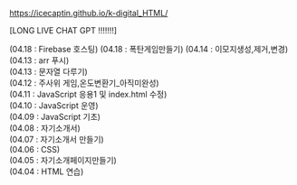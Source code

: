 https://icecaptin.github.io/k-digital_HTML/   

[LONG LIVE CHAT GPT !!!!!!!]   

(04.18 : Firebase 호스팅)
(04.18 : 폭탄게임만들기)
(04.14 : 이모지생성,제거,변경)
(04.13 : arr 푸시)   
(04.13 : 문자열 다루기)   
(04.12 : 주사위 게임,온도변환기_아직미완성)   
(04.11 : JavaScript 응용1 및 index.html 수정)   
(04.10 : JavaScript 운영)   
(04.09 : JavaScript 기초)   
(04.08 : 자기소개서)   
(04.07 : 자기소개서 만들기)   
(04.06 : CSS)   
(04.05 : 자기소개페이지만들기)   
(04.04 : HTML 연습)   

